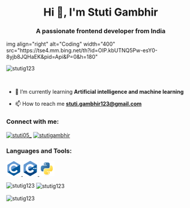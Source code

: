 <h1 align="center">Hi 👋, I'm Stuti Gambhir</h1>
<h3 align="center">A passionate frontend developer from India</h3>
img align="right" alt="Coding" width="400" src="https://tse4.mm.bing.net/th?id=OIP.kbUTNQ5Pw-esY0-8yjb8JQHaEK&pid=Api&P=0&h=180"

<p align="left"> <img src="https://komarev.com/ghpvc/?username=stutig123&label=Profile%20views&color=0e75b6&style=flat" alt="stutig123" /> </p>

<p align="left"> <a href="https://twitter.com/" target="blank"><img src="https://img.shields.io/twitter/follow/?logo=twitter&style=for-the-badge" alt="" /></a> </p>

- 🌱 I’m currently learning **Artificial intelligence and machine learning**

- 📫 How to reach me **stuti.gambhir123@gmail.com**

<h3 align="left">Connect with me:</h3>
<p align="left">
<a href="https://instagram.com/stuti05_" target="blank"><img align="center" src="https://raw.githubusercontent.com/rahuldkjain/github-profile-readme-generator/master/src/images/icons/Social/instagram.svg" alt="stuti05_" height="30" width="40" /></a>
<a href="https://www.hackerrank.com/stutigambhir" target="blank"><img align="center" src="https://raw.githubusercontent.com/rahuldkjain/github-profile-readme-generator/master/src/images/icons/Social/hackerrank.svg" alt="stutigambhir" height="30" width="40" /></a>
</p>

<h3 align="left">Languages and Tools:</h3>
<p align="left"> <a href="https://www.cprogramming.com/" target="_blank" rel="noreferrer"> <img src="https://raw.githubusercontent.com/devicons/devicon/master/icons/c/c-original.svg" alt="c" width="40" height="40"/> </a> <a href="https://www.w3schools.com/cpp/" target="_blank" rel="noreferrer"> <img src="https://raw.githubusercontent.com/devicons/devicon/master/icons/cplusplus/cplusplus-original.svg" alt="cplusplus" width="40" height="40"/> </a> <a href="https://www.python.org" target="_blank" rel="noreferrer"> <img src="https://raw.githubusercontent.com/devicons/devicon/master/icons/python/python-original.svg" alt="python" width="40" height="40"/> </a> </p>

<p><img align="left" src="https://github-readme-stats.vercel.app/api/top-langs?username=stutig123&show_icons=true&locale=en&layout=compact" alt="stutig123" /></p>

<p>&nbsp;<img align="center" src="https://github-readme-stats.vercel.app/api?username=stutig123&show_icons=true&locale=en" alt="stutig123" /></p>

<p><img align="center" src="https://github-readme-streak-stats.herokuapp.com/?user=stutig123&" alt="stutig123" /></p>

